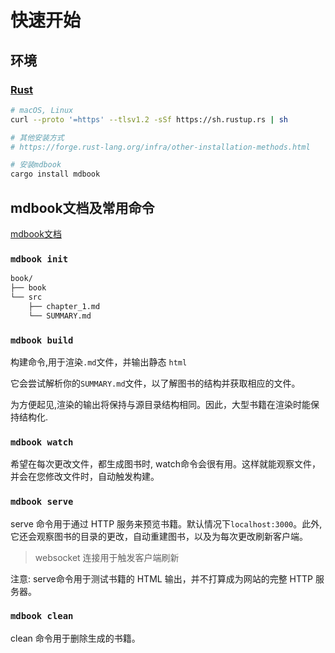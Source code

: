 # 快速开始

## 环境

### [Rust](https://www.rust-lang.org/learn/get-started)

```bash
# macOS, Linux
curl --proto '=https' --tlsv1.2 -sSf https://sh.rustup.rs | sh

# 其他安装方式
# https://forge.rust-lang.org/infra/other-installation-methods.html
```

```bash
# 安装mdbook
cargo install mdbook
```

## mdbook文档及常用命令

[mdbook文档](https://rust-lang.github.io/mdBook)

### `mdbook init`

```bash
book/
├── book
└── src
    ├── chapter_1.md
    └── SUMMARY.md
```

### `mdbook build`

构建命令,用于渲染`.md`文件，并输出静态 `html`

它会尝试解析你的`SUMMARY.md`文件，以了解图书的结构并获取相应的文件。

为方便起见,渲染的输出将保持与源目录结构相同。因此，大型书籍在渲染时能保持结构化.

### `mdbook watch`

希望在每次更改文件，都生成图书时, watch命令会很有用。这样就能观察文件，并会在您修改文件时，自动触发构建。

### `mdbook serve`

serve 命令用于通过 HTTP 服务来预览书籍。默认情况下`localhost:3000`。此外,它还会观察图书的目录的更改，自动重建图书，以及为每次更改刷新客户端。

> websocket 连接用于触发客户端刷新

注意: serve命令用于测试书籍的 HTML 输出，并不打算成为网站的完整 HTTP 服务器。

### `mdbook clean`

clean 命令用于删除生成的书籍。

